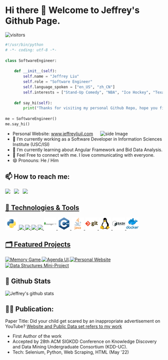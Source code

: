 # Hi there 👋 Welcome to Jeffrey's Github Page.

![visitors](https://visitor-badge.laobi.icu/badge?page_id=CoderJeffrey.CoderJeffrey)

```python
#!/usr/bin/python
# -*- coding: utf-8 -*-

class SoftwareEngineer:

    def __init__(self):
        self.name = "Jeffrey Liu"
        self.role = "Software Engineer"
        self.language_spoken = ["en_US", "zh_CN"]
        self.interests = ["Stand-Up Comedy", "NBA", "Ice Hockey", "Texas Hold'em Poker", "Anime (Attach on Titan)", "Go", "Chess"]

    def say_hi(self):
        print("Thanks for visiting my personal Github Repo, hope you find some of my featured work interesting.")

me = SoftwareEngineer()
me.say_hi()
```
<img src="https://github.com/sciencepal/sciencepal/blob/master/assets/life_balance.gif" alt="side Image" align="right" width="200" height="auto" />
  
  - Personal Website: <a href="https://jeffreyliujl.com"> www.jeffreyliujl.com</a>
  - 🔭 I’m currently working as a Software Developer in Information Sciences Institute (USC/ISI)
  - 🌱 I’m currently learning about Angular Framework and Bid Data Analysis.
  - 💬 Feel Free to connect with me. I love communicating with everyone.
  - 😄 Pronouns: He / Him   
 

## 📫 How to reach me:
[<img src="https://img.icons8.com/color/48/000000/linkedin.png" width="3.5%"/>](https://www.linkedin.com/in/jeff-jh-liu/)  &nbsp; [<img src="https://img.icons8.com/fluent/48/000000/instagram-new.png" width="3.5%"/>](https://www.instagram.com/jeffliu077/)  &nbsp; <a href="mailto:jliu5021@usc.edu"> <img src="https://img.icons8.com/fluent/48/000000/gmail.png" width="3.5%"/>
  
    
  
## 🔧 Technologies & Tools <br />
  <code><img height="40" src="https://raw.githubusercontent.com/github/explore/80688e429a7d4ef2fca1e82350fe8e3517d3494d/topics/python/python.png"></code>
  <code><img height="40" src="https://cdn.jsdelivr.net/gh/devicons/devicon/icons/javascript/javascript-original.svg"></code>
  <code><img height="40" src="https://cdn.jsdelivr.net/gh/devicons/devicon/icons/typescript/typescript-original.svg"></code>
  <code><img height="40" src="https://cdn.jsdelivr.net/gh/devicons/devicon/icons/angularjs/angularjs-original.svg"></code>
  <code><img height="40" src="https://cdn.jsdelivr.net/gh/devicons/devicon/icons/mysql/mysql-original-wordmark.svg"></code>
  <code><img height="40" src="https://raw.githubusercontent.com/github/explore/80688e429a7d4ef2fca1e82350fe8e3517d3494d/topics/mongodb/mongodb.png"></code>
  <code><img height="40" src="https://raw.githubusercontent.com/github/explore/80688e429a7d4ef2fca1e82350fe8e3517d3494d/topics/cpp/cpp.png"></code>
  <code><img height="40" src="https://raw.githubusercontent.com/github/explore/80688e429a7d4ef2fca1e82350fe8e3517d3494d/topics/java/java.png"></code>
  <code><img height="40" src="https://raw.githubusercontent.com/github/explore/80688e429a7d4ef2fca1e82350fe8e3517d3494d/topics/git/git.png"></code>
  <code><img height="40" src="https://raw.githubusercontent.com/github/explore/80688e429a7d4ef2fca1e82350fe8e3517d3494d/topics/linux/linux.png"></code>
  <code><img height="40" src="https://raw.githubusercontent.com/github/explore/80688e429a7d4ef2fca1e82350fe8e3517d3494d/topics/bash/bash.png"></code>
  <code><img height="40" src="https://raw.githubusercontent.com/github/explore/80688e429a7d4ef2fca1e82350fe8e3517d3494d/topics/docker/docker.png"></code>


## 🗂️ Featured Projects

<a href="https://github.com/CoderJeffrey/MemoryGame">
  <img align="center" height="100" src="https://github-readme-stats.vercel.app/api/pin/?username=CoderJeffrey&repo=MemoryGame&show_icons=true&line_height=27&title_color=6aa6f8&text_color=8a919a&icon_color=6aa6f8&bg_color=22272e" alt="Memory Game" />
</a>
    
<a href="https://github.com/CoderJeffrey//Agenda-UI-Chat">
  <img align="center" height="100" src="https://github-readme-stats.vercel.app/api/pin/?username=CoderJeffrey&repo=Agenda-UI-Chat&show_icons=true&line_height=27&title_color=6aa6f8&text_color=8a919a&icon_color=6aa6f8&bg_color=22272e" alt="Agenda UI" />
</a>
    
<a href="https://github.com/CoderJeffrey/JeffreyLiu-Website">
  <img align="center" height="100" src="https://github-readme-stats.vercel.app/api/pin/?username=CoderJeffrey&repo=JeffreyLiu-Website&show_icons=true&line_height=27&title_color=6aa6f8&text_color=8a919a&icon_color=6aa6f8&bg_color=22272e" alt="Personal Website" />
</a>     

        
<a href="https://github.com/CoderJeffrey/Data-Structure-CSCI104-Project">
  <img align="center" height="100" src="https://github-readme-stats.vercel.app/api/pin/?username=CoderJeffrey&repo=Data-Structure-CSCI104-Project&show_icons=true&line_height=27&title_color=6aa6f8&text_color=8a919a&icon_color=6aa6f8&bg_color=22272e" alt="Data Structures Mini-Project" />
</a>     



## 👨‍ Github Stats

![Jeffrey's github stats](https://github-readme-stats.vercel.app/api?username=CoderJeffrey&show_icons=true&hide_border=true&theme=algolia)
    

## 👨‍💻 Publication:
Paper Title: Did your child get scared by an inappropriate advertisement on YouTube?
<a href="https://sites.google.com/usc.edu/inappropriate--ads-work/home">Website and Public Data set refers to my work 
</a>  

- First Author of the work
- Accepted by 28th ACM SIGKDD Conference on Knowledge Discovery and Data Mining Undergraduate Consortium (KDD-UC). 
- Tech: Selenium, Python, Web Scraping, HTML (May '22)
    
